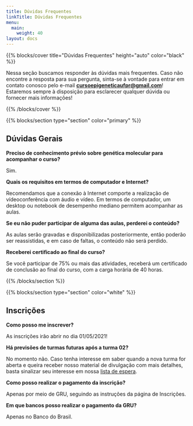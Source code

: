 ```yaml
---
title: Dúvidas Frequentes
linkTitle: Dúvidas Frequentes
menu:
  main:
    weight: 40
layout: docs
---
```


{{% blocks/cover title="Dúvidas Frequentes" height="auto" color="black" %}}

Nessa seção buscamos responder às dúvidas mais frequentes. Caso não encontre a resposta para sua pergunta, sinta-se à vontade para entrar em contato conosco pelo e-mail <b>cursoepigeneticaufpr@gmail.com</b>! Estaremos sempre à disposição para esclarecer qualquer dúvida ou fornecer mais informações!

{{% /blocks/cover %}}

{{% blocks/section type="section" color="primary" %}}
## Dúvidas Gerais
<p><p>
<b>Preciso de conhecimento prévio sobre genética molecular para acompanhar o curso?</b><p>
Sim.
<p><p>

<b>Quais os requisitos em termos de computador e Internet?</b><p>
Recomendamos que a conexão à Internet comporte a realização de vídeoconferência com áudio e vídeo. Em termos de computador, um desktop ou notebook de desempenho mediano permitem acompanhar as aulas. 
<p><p>

<b>Se eu não puder participar de alguma das aulas, perderei o conteúdo?</b><p>
As aulas serão gravadas e disponibilizadas posteriormente, então poderão ser reassistidas, e em caso de faltas, o conteúdo não será perdido.
<p><p>

<b>Receberei certificado ao final do curso?</b><p>
Se você participar de 75% ou mais das atividades, receberá um certificado de conclusão ao final do curso, com a carga horária de 40 horas.
<p><p>

{{% /blocks/section %}}

{{% blocks/section type="section" color="white" %}}
## Inscrições
<p><p>
<b>Como posso me inscrever?</b><p>
As inscrições irão abrir no dia 01/05/2021! 
<p><p>

<b>Há previsões de turmas futuras após a turma 02?</b><p>
No momento não. Caso tenha interesse em saber quando a nova turma for aberta e queira receber nosso material de divulgação com mais detalhes, basta sinalizar seu interesse em nossa <a href="https://docs.google.com/forms/d/e/1FAIpQLSdaW8FmnHkT1mhmPvPTzDDK3-Cx11UcY_Jo2hY33wMA9eIGZw/viewform?usp=sf_link">lista de espera</a>.
<p><p>

<b>Como posso realizar o pagamento da inscrição?</b><p>
Apenas por meio de GRU, seguindo as instruções da página de Inscrições.
<p><p>

<b>Em que bancos posso realizar o pagamento da GRU?</b><p>
Apenas no Banco do Brasil.<p><p>











